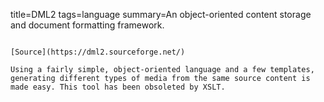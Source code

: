 title=DML2
tags=language
summary=An object-oriented content storage and document formatting framework. 
~~~~~~

[Source](https://dml2.sourceforge.net/)

Using a fairly simple, object-oriented language and a few templates, generating different types of media from the same source content is made easy. This tool has been obsoleted by XSLT.
